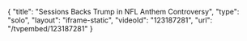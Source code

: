 {
    "title": "Sessions Backs Trump in NFL Anthem Controversy",
    "type": "solo",
    "layout": "iframe-static",
    "videoId": "123187281",
    "url": "\/tvpembed\/123187281"
}